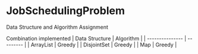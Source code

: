 # JobSchedulingProblem
Data Structure and Algorithm Assignment

Combination implemented
| Data Structure  | Algorithm |
| --------------- | --------- |
| ArrayList       | Greedy    |
| DisjointSet     | Greedy    |
| Map             | Greedy    |
